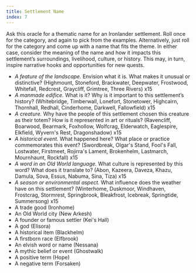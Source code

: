 ```yaml
---
title: Settlement Name
index: 7
---
```


Ask this oracle for a thematic name for an Ironlander settlement. Roll once for
the category, and again to pick from the examples. Alternatively, just roll for the
category and come up with a name that fits the theme. In either case, consider
the meaning of the name and how it impacts this settlement’s surroundings,
livelihood, culture, or history. This may, in turn, inspire narrative hooks and
opportunities for new quests.

- *A feature of the landscape.* Envision what it is. What makes it unusual or distinctive? (Highmount, Stoneford, Brackwater, Deepwater, Frostwood, Whitefall, Redcrest, Graycliff, Grimtree, Three Rivers) x15
- *A manmade edifice.* What is it? Why is it important to this settlement’s history? (Whitebridge, Timberwall, Lonefort, Stonetower, Highcairn, Thornhall, Redhall, Cinderhome, Darkwell, Fallowfield) x15
- *A creature.* Why have the people of this settlement chosen this creature as their totem? How is it represented in art or rituals? (Ravencliff, Boarwood, Bearmark, Foxhollow, Wolfcrag, Elderwatch, Eaglespire, Elkfield, Wyvern's Rest, Dragonshadow) x15
- *A historical event.* What happened here? What place or practice commemorates this event? (Swordbreak, Olgar's Stand, Fool's Fall, Lostwater, Firstmeet, Rojirra's Lament, Brokenhelm, Lastmarch, Mournhaunt, Rockfall) x15
- *A word in an Old World language.* What culture is represented by this word? What does it translate to? (Abon, Kazeera, Daveza, Khazu, Damula, Sova, Essus, Nabuma, Sina, Tiza) x15
- *A season or environmental aspect.* What influence does the weather have on this settlement? (Winterhome, Duskmoor, Windhaven, Frostcrag, Stormrest, Springbrook, Bleakfrost, Icebreak, Springtide, Summersong) x15
- A trade good (Ironhome)
- An Old World city (New Arkesh)
- A founder or famous settler (Kei's Hall)
- A god (Elisora)
- A historical item (Blackhelm)
- A firstborn race (Elfbrook)
- An elvish word or name (Nessana)
- A mythic belief or event (Ghostwalk)
- A positive term (Hope)
- A negative term (Forsaken)
